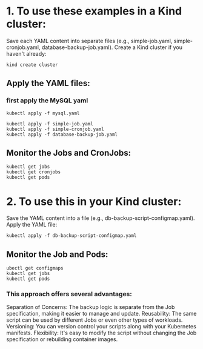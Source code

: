 # 1. To use these examples in a Kind cluster:

Save each YAML content into separate files (e.g., simple-job.yaml, simple-cronjob.yaml, database-backup-job.yaml).
Create a Kind cluster if you haven't already:

```
kind create cluster
```

## Apply the YAML files:

### first apply the MySQL yaml 

```kubectl apply -f mysql.yaml```

```
kubectl apply -f simple-job.yaml
kubectl apply -f simple-cronjob.yaml
kubectl apply -f database-backup-job.yaml
```

## Monitor the Jobs and CronJobs:
```
kubectl get jobs
kubectl get cronjobs
kubectl get pods
```

# 2. To use this in your Kind cluster:

Save the YAML content into a file (e.g., db-backup-script-configmap.yaml).
Apply the YAML file:

```kubectl apply -f db-backup-script-configmap.yaml```

## Monitor the Job and Pods:
```
ubectl get configmaps
kubectl get jobs
kubectl get pods
```

### This approach offers several advantages:

Separation of Concerns: The backup logic is separate from the Job specification, making it easier to manage and update.
Reusability: The same script can be used by different Jobs or even other types of workloads.
Versioning: You can version control your scripts along with your Kubernetes manifests.
Flexibility: It's easy to modify the script without changing the Job specification or rebuilding container images.
